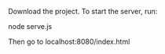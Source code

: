 Download the project. To start the server, run:

node serve.js

Then go to localhost:8080/index.html